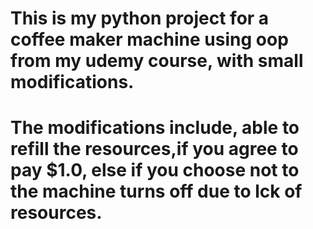 # This is my python project for a coffee maker machine using oop from my udemy course, with small modifications.
# The modifications include, able to refill the resources,if you agree to pay $1.0, else if you choose not to the machine turns off due to lck of resources.
